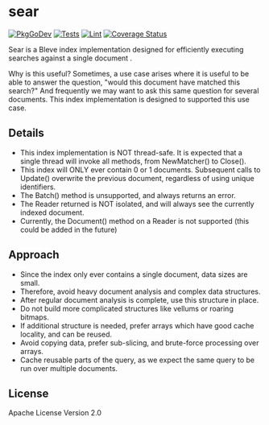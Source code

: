 # sear

[![PkgGoDev](https://pkg.go.dev/badge/github.com/blevesearch/sear)](https://pkg.go.dev/github.com/blevesearch/sear)
[![Tests](https://github.com/blevesearch/sear/workflows/Tests/badge.svg?branch=master&event=push)](https://github.com/blevesearch/sear/actions?query=workflow%3ATests+event%3Apush+branch%3Amaster)
[![Lint](https://github.com/blevesearch/sear/workflows/Lint/badge.svg?branch=master&event=push)](https://github.com/blevesearch/sear/actions?query=workflow%3ALint+event%3Apush+branch%3Amaster)
[![Coverage Status](https://coveralls.io/repos/github/blevesearch/sear/badge.svg)](https://coveralls.io/github/blevesearch/sear)

Sear is a Bleve index implementation designed for efficiently executing searches against a single document .

Why is this useful?  Sometimes, a use case arises where it is useful to be able to answer the question, "would this document have matched this search?"
And frequently we may want to ask this same question for several documents.  This index implementation is designed to supported this use case.

## Details

- This index implementation is NOT thread-safe.  It is expected that a single thread will invoke all methods, from NewMatcher() to Close().
- This index will ONLY ever contain 0 or 1 documents.  Subsequent calls to Update() overwrite the previous document, regardless of using unique identifiers.
- The Batch() method is unsupported, and always returns an error.
- The Reader returned is NOT isolated, and will always see the currently indexed document.
- Currently, the Document() method on a Reader is not supported (this could be added in the future)

## Approach

- Since the index only ever contains a single document, data sizes are small.
- Therefore, avoid heavy document analysis and complex data structures.
- After regular document analysis is complete, use this structure in place.
- Do not build more complicated structures like vellums or roaring bitmaps.
- If additional structure is needed, prefer arrays which have good cache locality, and can be reused.
- Avoid copying data, prefer sub-slicing, and brute-force processing over arrays.
- Cache reusable parts of the query, as we expect the same query to be run over multiple documents.

## License

Apache License Version 2.0
